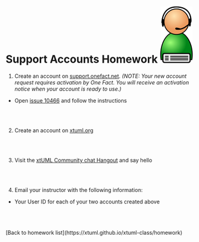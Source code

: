 # Support Accounts Homework  ![helpdesk](../img/helpdesk.png)  

1) Create an account on [support.onefact.net](https://support.onefact.net).     _(NOTE: Your new account
request requires activation by One Fact. You will receive an activation notice when your account is ready to use.)_  
  * Open [issue 10466](https://support.onefact.net/issues/10466) and follow the instructions  

<br/>
<br/>

2) Create an account on [xtuml.org](https://xtuml.org)    

<br/>
<br/>

3) Visit the [xtUML Community chat Hangout](https://hangouts.google.com/group/vMohZ9oW08xR7wSd2) and say hello  

<br/>
<br/>

4) Email your instructor with the following information:  
  * Your User ID for each of your two accounts created above
 

<br/>
<br/>
<br/>
[Back to homework list](https://xtuml.github.io/xtuml-class/homework)  
